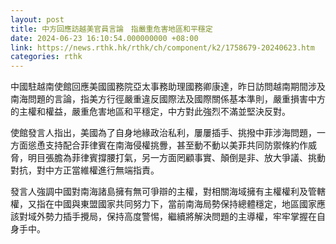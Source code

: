 ```yaml
---
layout: post
title: 中方回應訪越美官員言論　指嚴重危害地區和平穩定
date: 2024-06-23 16:10:54.000000000 +08:00
link: https://news.rthk.hk/rthk/ch/component/k2/1758679-20240623.htm
categories: rthk
---
```


中國駐越南使館回應美國國務院亞太事務助理國務卿康達，昨日訪問越南期間涉及南海問題的言論，指美方行徑嚴重違反國際法及國際關係基本準則，嚴重損害中方的主權和權益，嚴重危害地區和平穩定，中方對此強烈不滿並堅決反對。

使館發言人指出，美國為了自身地緣政治私利，屢屢插手、挑撥中菲涉海問題，一方面慫恿支持配合菲律賓在南海侵權挑釁，甚至動不動以美菲共同防禦條約作威脅，明目張膽為菲律賓撐腰打氣，另一方面罔顧事實、顛倒是非、放大爭議、挑動對抗，對中方正當維權進行無端指責。

發言人強調中國對南海諸島擁有無可爭辯的主權，對相關海域擁有主權權利及管轄權，又指在中國與東盟國家共同努力下，當前南海局勢保持總體穩定，地區國家應該對域外勢力插手攪局，保持高度警惕，繼續將解決問題的主導權，牢牢掌握在自身手中。
